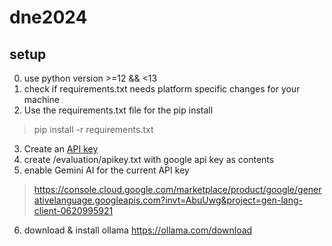 # dne2024


## setup

0. use python version >=12 && <13
1. check if requirements.txt needs platform specific changes for your machine
2. Use the requirements.txt file for the pip install
> pip install -r requirements.txt
3. Create an [API key](https://aistudio.google.com/apikey)
4. create /evaluation/apikey.txt with google api key as contents
5. enable Gemini AI for the current API key 
>https://console.cloud.google.com/marketplace/product/google/generativelanguage.googleapis.com?invt=AbuUwg&project=gen-lang-client-0620995921
6. download & install ollama https://ollama.com/download
